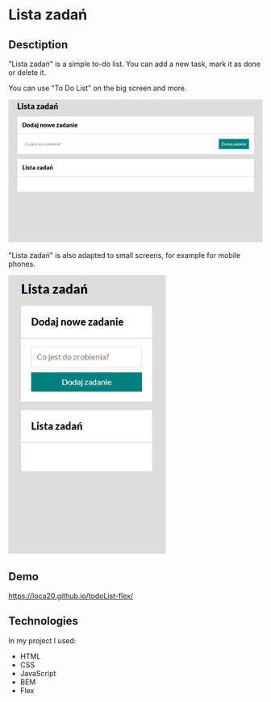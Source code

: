 # Lista zadań

## Desctiption
"Lista zadań" is a simple to-do list. You can add a new task, mark it as done or delete it.

You can use "To Do List" on the big screen and more. 

!["Lista zadań" on a big screen](https://github.com/loca20/todoList-flex/blob/main/img/to%20do%20list.gif?raw=true)

"Lista zadań" is also adapted to small screens, for example for mobile phones.

!["Lista zadań" on a small screen](https://raw.githubusercontent.com/loca20/todoList-flex/a11ec331a39d6e5a57ee6040fd8fbb4f389c6a39/img/to%20do%20list%20for%20small%20devices.gif)

## Demo
https://loca20.github.io/todoList-flex/

## Technologies
In my project I used:
- HTML
- CSS
- JavaScript
- BEM
- Flex
